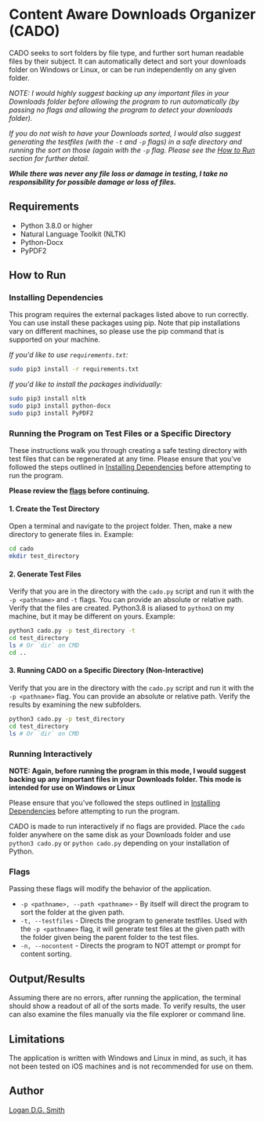 # Content Aware Downloads Organizer (CADO)

CADO seeks to sort folders by file type, and further sort human readable files by their subject. It can automatically detect and sort your downloads folder on Windows or Linux, or can be run independently on any given folder.

*NOTE: I would highly suggest backing up any important files in your Downloads folder before allowing the program to run automatically (by passing no flags and allowing the program to detect your downloads folder).* 

*If you do not wish to have your Downloads sorted, I would also suggest generating the testfiles (with the `-t` and `-p` flags) in a safe directory and running the sort on those (again with the `-p` flag. Please see the [How to Run](#how-to-run) section for further detail.*

***While there was never any file loss or damage in testing, I take no responsibility for possible damage or loss of files.***

## Requirements

* Python 3.8.0 or higher
* Natural Language Toolkit (NLTK)
* Python-Docx
* PyPDF2

## How to Run

### Installing Dependencies

This program requires the external packages listed above to run correctly. You can use install these packages using pip. Note that pip installations vary on different machines, so please use the pip command that is supported on your machine. 

*If you'd like to use `requirements.txt`:*
```sh
sudo pip3 install -r requirements.txt
```

*If you'd like to install the packages individually:*
```sh
sudo pip3 install nltk
sudo pip3 install python-docx
sudo pip3 install PyPDF2
```

### Running the Program on Test Files or a Specific Directory

These instructions walk you through creating a safe testing directory with test files that can be regenerated at any time. Please ensure that you've followed the steps outlined in [Installing Dependencies](#installing-dependencies) before attempting to run the program.

**Please review the [flags](#Flags) before continuing.** 

#### 1. Create the Test Directory

Open a terminal and navigate to the project folder. Then, make a new directory to generate files in. Example:

```sh
cd cado
mkdir test_directory
```

#### 2. Generate Test Files

Verify that you are in the directory with the `cado.py` script and run it with the `-p <pathname>` and `-t` flags. You can provide an absolute or relative path. Verify that the files are created. Python3.8 is aliased to `python3` on my machine, but it may be different on yours. Example:

```sh
python3 cado.py -p test_directory -t
cd test_directory
ls # Or `dir` on CMD
cd ..
```

#### 3. Running CADO on a Specific Directory (Non-Interactive)

Verify that you are in the directory with the `cado.py` script and run it with the `-p <pathname>` flag. You can provide an absolute or relative path. Verify the results by examining the new subfolders.

```sh
python3 cado.py -p test_directory
cd test_directory
ls # Or `dir` on CMD
```

### Running Interactively

**NOTE: Again, before running the program in this mode, I would suggest backing up any important files in your Downloads folder. This mode is intended for use on Windows or Linux**

Please ensure that you've followed the steps outlined in [Installing Dependencies](#installing-dependencies) before attempting to run the program.

CADO is made to run interactively if no flags are provided. Place the `cado` folder anywhere on the same disk as your Downloads folder and use `python3 cado.py` or `python cado.py` depending on your installation of Python. 

### Flags

Passing these flags will modify the behavior of the application.

* `-p <pathname>, --path <pathname>` - By itself will direct the program to sort the folder at the given path.
* `-t, --testfiles` - Directs the program to generate testfiles. Used with the `-p <pathname>` flag, it will generate test files at the given path with the folder given being the parent folder to the test files. 
* `-n, --nocontent` - Directs the program to NOT attempt or prompt for content sorting.

## Output/Results

Assuming there are no errors, after running the application, the terminal should show a readout of all of the sorts made. To verify results, the user can also examine the files manually via the file explorer or command line.

## Limitations

The application is written with Windows and Linux in mind, as such, it has not been tested on iOS machines and is not recommended for use on them.

## Author
[Logan D.G. Smith](https://github.com/logandgsmith)
